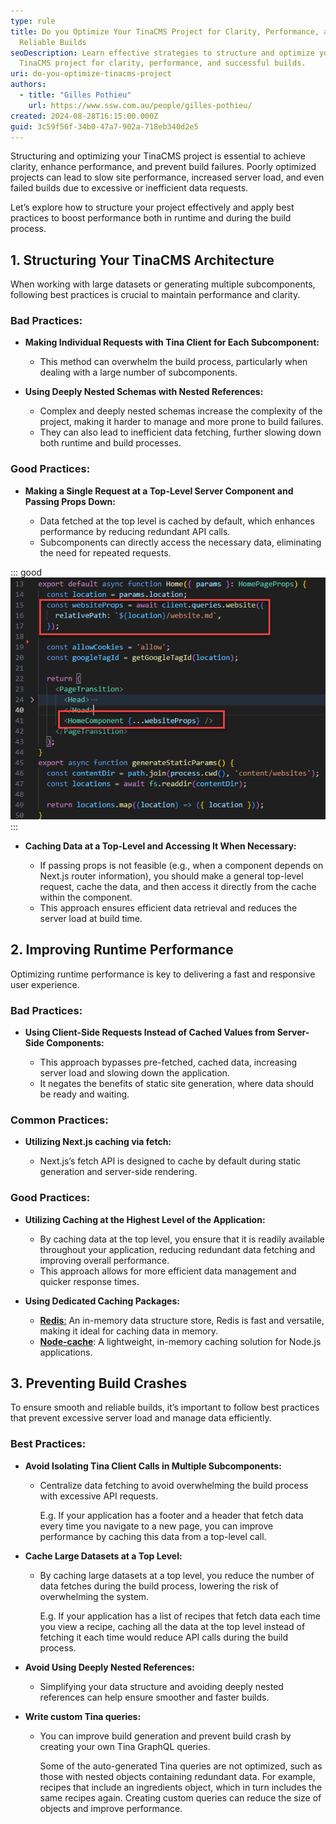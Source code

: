 ```yaml
---
type: rule
title: Do you Optimize Your TinaCMS Project for Clarity, Performance, and
  Reliable Builds
seoDescription: Learn effective strategies to structure and optimize your
  TinaCMS project for clarity, performance, and successful builds.
uri: do-you-optimize-tinacms-project
authors:
  - title: "Gilles Pothieu"
    url: https://www.ssw.com.au/people/gilles-pothieu/
created: 2024-08-28T16:15:00.000Z
guid: 3c59f56f-34b0-47a7-902a-718eb340d2e5
---
```

Structuring and optimizing your TinaCMS project is essential to achieve clarity, enhance performance, and prevent build failures. Poorly optimized projects can lead to slow site performance, increased server load, and even failed builds due to excessive or inefficient data requests.

Let’s explore how to structure your project effectively and apply best practices to boost performance both in runtime and during the build process.

<!--endintro-->

## 1. Structuring Your TinaCMS Architecture

When working with large datasets or generating multiple subcomponents, following best practices is crucial to maintain performance and clarity.

### Bad Practices:

* **Making Individual Requests with Tina Client for Each Subcomponent:**

  * This method can overwhelm the build process, particularly when dealing with a large number of subcomponents.
* **Using Deeply Nested Schemas with Nested References:**

  * Complex and deeply nested schemas increase the complexity of the project, making it harder to manage and more prone to build failures.
  * They can also lead to inefficient data fetching, further slowing down both runtime and build processes.

### Good Practices:

* **Making a Single Request at a Top-Level Server Component and Passing Props Down:**

  * Data fetched at the top level is cached by default, which enhances performance by reducing redundant API calls.
  * Subcomponents can directly access the necessary data, eliminating the need for repeated requests.

::: good
![Figure: Good example - Single request at the top-level server and passing props down](2024-08-28_16-21-56.png)
:::

* **Caching Data at a Top-Level and Accessing It When Necessary:**

  * If passing props is not feasible (e.g., when a component depends on Next.js router information), you should make a general top-level request, cache the data, and then access it directly from the cache within the component.
  * This approach ensures efficient data retrieval and reduces the server load at build time.

## 2. Improving Runtime Performance

Optimizing runtime performance is key to delivering a fast and responsive user experience.

### Bad Practices:

* **Using Client-Side Requests Instead of Cached Values from Server-Side Components:**

  * This approach bypasses pre-fetched, cached data, increasing server load and slowing down the application.
  * It negates the benefits of static site generation, where data should be ready and waiting.

### Common Practices:

* **Utilizing Next.js caching via fetch:** 

  * Next.js’s fetch API is designed to cache by default during static generation and server-side rendering.

### Good Practices:

* **Utilizing Caching at the Highest Level of the Application:**

  * By caching data at the top level, you ensure that it is readily available throughout your application, reducing redundant data fetching and improving overall performance.
  * This approach allows for more efficient data management and quicker response times.
* **Using Dedicated Caching Packages:**

  * [**Redis**:](https://redis.io/fr/solutions/cas-dutilisation/cache/) An in-memory data structure store, Redis is fast and versatile, making it ideal for caching data in memory. 
  * **[Node-cache](https://www.npmjs.com/package/node-cache)**: A lightweight, in-memory caching solution for Node.js applications.

## 3. Preventing Build Crashes

To ensure smooth and reliable builds, it’s important to follow best practices that prevent excessive server load and manage data efficiently.

### Best Practices:

* **Avoid Isolating Tina Client Calls in Multiple Subcomponents:**

  * Centralize data fetching to avoid overwhelming the build process with excessive API requests.

     E.g. If your application has a footer and a header that fetch data every time you navigate to a new page, you can improve performance by caching this data from a top-level call.
* **Cache Large Datasets at a Top Level:**

  * By caching large datasets at a top level, you reduce the number of data fetches during the build process, lowering the risk of overwhelming the system.

    E.g. If your application has a list of recipes that fetch data each time you view a recipe, caching all the data at the top level instead of fetching it each time would reduce API calls during the build process.

* **Avoid Using Deeply Nested References:**

  * Simplifying your data structure and avoiding deeply nested references can help ensure smoother and faster builds.
* **Write custom Tina queries:**

  * You can improve build generation and prevent build crash by creating your own Tina GraphQL queries.  

    Some of the auto-generated Tina queries are not optimized, such as those with nested objects containing redundant data. For example, recipes that include an ingredients object, which in turn includes the same recipes again. Creating custom queries can reduce the size of objects and improve performance.

